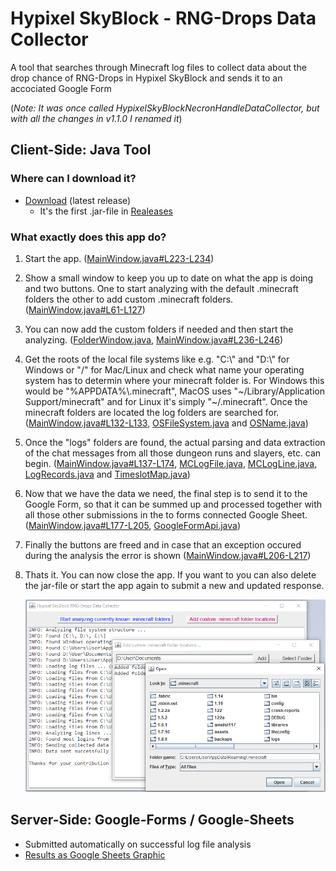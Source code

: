 # Hypixel SkyBlock - RNG-Drops Data Collector
A tool that searches through Minecraft log files to collect data about the drop chance of RNG-Drops in Hypixel SkyBlock and sends it to an accociated Google Form

(*Note: It was once called HypixelSkyBlockNecronHandleDataCollector, but with all the changes in v1.1.0 I renamed it*)

## Client-Side: Java Tool
### Where can I download it?
- [Download](https://github.com/doej1367/HypixelSkyBlockRNGDropsDataCollector/releases/download/v1.1.7/RNGDropsDataCollector.jar) (latest release)
    - It's the first .jar-file in [Realeases](https://github.com/doej1367/HypixelSkyBlockRNGDropsDataCollector/releases)
### What exactly does this app do?
1. Start the app. ([MainWindow.java#L223-L234](https://github.com/doej1367/HypixelSkyBlockRNGDropsDataCollector/blob/7bbbe70c81fdfa6a53c48bdd1eaa6eefaad7cc4f/src/main/MainWindow.java#L223-L234))
2. Show a small window to keep you up to date on what the app is doing and two buttons. One to start analyzing with the default .minecraft folders the other to add custom .minecraft folders. ([MainWindow.java#L61-L127](https://github.com/doej1367/HypixelSkyBlockRNGDropsDataCollector/blob/7bbbe70c81fdfa6a53c48bdd1eaa6eefaad7cc4f/src/main/MainWindow.java#L61-L127))
3. You can now add the custom folders if needed and then start the analyzing. ([FolderWindow.java](https://github.com/doej1367/HypixelSkyBlockRNGDropsDataCollector/blob/7bbbe70c81fdfa6a53c48bdd1eaa6eefaad7cc4f/src/main/FolderWindow.java), [MainWindow.java#L236-L246](https://github.com/doej1367/HypixelSkyBlockRNGDropsDataCollector/blob/7bbbe70c81fdfa6a53c48bdd1eaa6eefaad7cc4f/src/main/MainWindow.java#L236-L246))
4. Get the roots of the local file systems like e.g. "C:\\" and "D:\\" for Windows or "/" for Mac/Linux and check what name your operating system has to determin where your minecraft folder is. For Windows this would be "%APPDATA%\\.minecraft", MacOS uses "\~/Library/Application Support/minecraft" and for Linux it's simply "\~/.minecraft". Once the minecraft folders are located the log folders are searched for. ([MainWindow.java#L132-L133](https://github.com/doej1367/HypixelSkyBlockRNGDropsDataCollector/blob/7bbbe70c81fdfa6a53c48bdd1eaa6eefaad7cc4f/src/main/MainWindow.java#L132-L133), [OSFileSystem.java](https://github.com/doej1367/HypixelSkyBlockRNGDropsDataCollector/blob/7bbbe70c81fdfa6a53c48bdd1eaa6eefaad7cc4f/src/util/OSFileSystem.java) and [OSName.java](https://github.com/doej1367/HypixelSkyBlockRNGDropsDataCollector/blob/7bbbe70c81fdfa6a53c48bdd1eaa6eefaad7cc4f/src/util/OSName.java))
5. Once the "logs" folders are found, the actual parsing and data extraction of the chat messages from all those dungeon runs and slayers, etc. can begin. ([MainWindow.java#L137-L174](https://github.com/doej1367/HypixelSkyBlockRNGDropsDataCollector/blob/7bbbe70c81fdfa6a53c48bdd1eaa6eefaad7cc4f/src/main/MainWindow.java#L137-L174), [MCLogFile.java](https://github.com/doej1367/HypixelSkyBlockRNGDropsDataCollector/blob/7bbbe70c81fdfa6a53c48bdd1eaa6eefaad7cc4f/src/util/MCLogFile.java), [MCLogLine.java](https://github.com/doej1367/HypixelSkyBlockRNGDropsDataCollector/blob/7bbbe70c81fdfa6a53c48bdd1eaa6eefaad7cc4f/src/util/MCLogLine.java), [LogRecords.java](https://github.com/doej1367/HypixelSkyBlockRNGDropsDataCollector/blob/7bbbe70c81fdfa6a53c48bdd1eaa6eefaad7cc4f/src/util/LogRecords.java) and [TimeslotMap.java](https://github.com/doej1367/HypixelSkyBlockRNGDropsDataCollector/blob/7bbbe70c81fdfa6a53c48bdd1eaa6eefaad7cc4f/src/util/TimeslotMap.java))
6. Now that we have the data we need, the final step is to send it to the Google Form, so that it can be summed up and processed together with all those other submissions in the to forms connected Google Sheet. ([MainWindow.java#L177-L205](https://github.com/doej1367/HypixelSkyBlockRNGDropsDataCollector/blob/7bbbe70c81fdfa6a53c48bdd1eaa6eefaad7cc4f/src/main/MainWindow.java#L177-L205), [GoogleFormApi.java](https://github.com/doej1367/HypixelSkyBlockRNGDropsDataCollector/blob/7bbbe70c81fdfa6a53c48bdd1eaa6eefaad7cc4f/src/util/GoogleFormApi.java))
7. Finally the buttons are freed and in case that an exception occured during the analysis the error is shown ([MainWindow.java#L206-L217](https://github.com/doej1367/HypixelSkyBlockRNGDropsDataCollector/blob/7bbbe70c81fdfa6a53c48bdd1eaa6eefaad7cc4f/src/main/MainWindow.java#L206-L217))
8. Thats it. You can now close the app. If you want to you can also delete the jar-file or start the app again to submit a new and updated response.


    ![icon](screenshots/screenshot01.png)

  

## Server-Side: Google-Forms / Google-Sheets
- Submitted automatically on successful log file analysis
- [Results as Google Sheets Graphic](https://docs.google.com/spreadsheets/d/e/2PACX-1vReIuER28dXhxg4nQA-9RasMRvrXXb14EZdMTEmccgl-ACaybZ1nYHQVauiW9S08nWOOawyQ48P4HU0/pubhtml)
